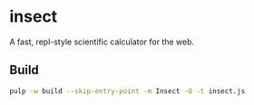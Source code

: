 insect
======

A fast, repl-style scientific calculator for the web.

Build
-----
```sh
pulp -w build --skip-entry-point -m Insect -O -t insect.js
```
